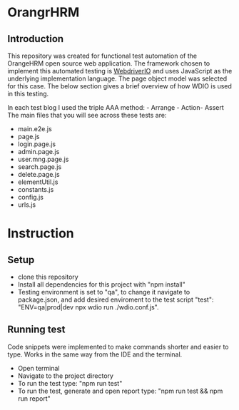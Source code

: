 # OrangrHRM 

## Introduction 

This repository was created for functional test automation of the OrangeHRM open source web application.
The framework chosen to implement this automated testing is [WebdriverIO](https://webdriver.io) and uses JavaScript as the underlying implementation language. The page object model was selected for this case. The below section gives a brief overview of how WDIO is used in this testing.

In each test blog I used the triple AAA method: - Arrange - Action- Assert
The main files that you will see across these tests are: 

 - main.e2e.js 
 - page.js 
 - login.page.js 
 - admin.page.js
 - user.mng.page.js
 - search.page.js
 - delete.page.js
 - elementUtil.js
 - constants.js
 - config.js
 - urls.js

# Instruction

## Setup

- clone this repository
- Install all dependencies for this project with "npm install"
- Testing environment is set to "qa", to change it navigate to package.json, and add desired enviroment to the test script "test": "ENV=qa|prod|dev npx wdio run ./wdio.conf.js". 

## Running test

Code snippets were implemented to make commands shorter and easier to type. Works in the same way from the IDE and the terminal.

- Open terminal
- Navigate to the project directory 
- To run the test type: "npm run test"
- To run the test, generate and open report type: "npm run test && npm run report" 
